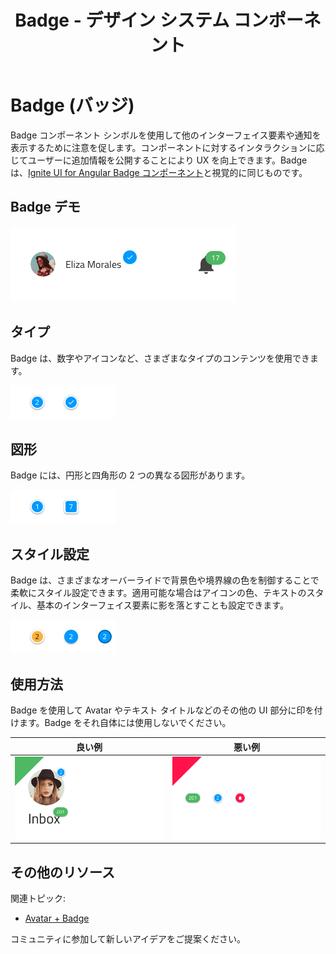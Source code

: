 ﻿---
title: Badge - デザイン システム コンポーネント
_description: Badge コンポーネント シンボルは、追加情報のヒントを提供するコンプリメンタリ要素です。
_keywords: デザイン システム, Sketch, Ignite UI for Angular, コンポーネント, UI ライブラリ, ウィジェット
_language: ja
---

# Badge (バッジ)

Badge コンポーネント シンボルを使用して他のインターフェイス要素や通知を表示するために注意を促します。コンポーネントに対するインタラクションに応じてユーザーに追加情報を公開することにより UX を向上できます。Badge は、[Ignite UI for Angular Badge コンポーネント](https://jp.infragistics.com/products/ignite-ui-angular/angular/components/badge.html)と視覚的に同じものです。

## Badge デモ

<img class="responsive-img" src="../images/badge_demo.png" srcset="../images/badge_demo@2x.png 2x" />

## タイプ

Badge は、数字やアイコンなど、さまざまなタイプのコンテンツを使用できます。

<img class="responsive-img" src="../images/badge_type.png" srcset="../images/badge_type@2x.png 2x" />

## 図形

Badge には、円形と四角形の 2 つの異なる図形があります。

<img class="responsive-img" src="../images/badge_shapes.png" srcset="../images/badge_shapes@2x.png 2x" />

## スタイル設定

Badge は、さまざまなオーバーライドで背景色や境界線の色を制御することで柔軟にスタイル設定できます。適用可能な場合はアイコンの色、テキストのスタイル、基本のインターフェイス要素に影を落とすことも設定できます。

<img class="responsive-img" src="../images/badge_styling.png" srcset="../images/badge_styling@2x.png 2x" />

## 使用方法

Badge を使用して Avatar やテキスト タイトルなどのその他の UI 部分に印を付けます。Badge をそれ自体には使用しないでください。

| 良い例                                                                       | 悪い例                                                                           |
| ---------------------------------------------------------------------------- | -------------------------------------------------------------------------------- |
| <img class="responsive-img" src="../images/badge_do1.png" srcset="../images/badge_do1@2x.png 2x" /> | <img class="responsive-img" src="../images/badge_dont1.png" srcset="../images/badge_dont1@2x.png 2x" /> |

## その他のリソース

関連トピック:

- [Avatar + Badge](../patterns/avatar-badge.md)
  <div class="divider--half"></div>

コミュニティに参加して新しいアイデアをご提案ください。

